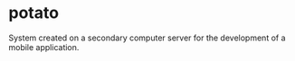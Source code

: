 # potato

System created on a secondary computer server for the development of a mobile application.

